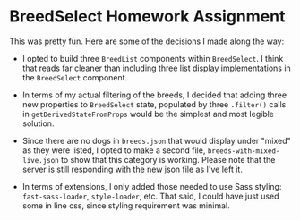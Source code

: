 # BreedSelect Homework Assignment

This was pretty fun. Here are some of the decisions I made along the way:

- I opted to build three `BreedList` components within `BreedSelect`. I think that reads far cleaner than including three list display implementations in the `BreedSelect` component.

- In terms of my actual filtering of the breeds, I decided that adding three new properties to `BreedSelect` state, populated by three `.filter()` calls in `getDerivedStateFromProps` would be the simplest and most legible solution.

- Since there are no dogs in `breeds.json` that would display under "mixed" as they were listed, I opted to make a second file, `breeds-with-mixed-live.json` to show that this category is working. Please note that the server is still responding with the new json file as I've left it.

- In terms of extensions, I only added those needed to use Sass styling: `fast-sass-loader`, `style-loader`, etc. That said, I could have just used some in line css, since styling requirement was minimal.
